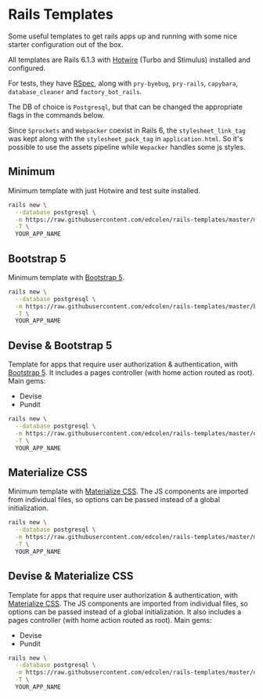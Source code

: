 # Rails Templates

Some useful templates to get rails apps up and running with some nice starter configuration out of the box.

All templates are Rails 6.1.3 with [Hotwire](https://hotwire.dev/) (Turbo and Stimulus) installed and configured.

For tests, they have [RSpec](https://rspec.info/), along with `pry-byebug`, `pry-rails`, `capybara`, `database_cleaner` and `factory_bot_rails`.

The DB of choice is `Postgresql`, but that can be changed the appropriate flags in the commands below.

Since `Sprockets` and `Webpacker` coexist in Rails 6, the `stylesheet_link_tag` was kept along with the `stylesheet_pack_tag` in `application.html`. So it's possible to use the assets pipeline while `Wepacker` handles some js styles.

## Minimum
Minimum template with just Hotwire and test suite installed.

```bash
rails new \
  --database postgresql \
  -m https://raw.githubusercontent.com/edcolen/rails-templates/master/minimum.rb \
  -T \
  YOUR_APP_NAME
```

## Bootstrap 5
Minimum template with [Bootstrap 5](https://getbootstrap.com/docs/5.0/getting-started/introduction/).

```bash
rails new \
  --database postgresql \
  -m https://raw.githubusercontent.com/edcolen/rails-templates/master/bootstrap5.rb \
  -T \
  YOUR_APP_NAME
```

## Devise & Bootstrap 5
Template for apps that require user authorization & authentication, with [Bootstrap 5](https://getbootstrap.com/docs/5.0/getting-started/introduction/). It includes a pages controller (with home action routed as root).
Main gems:
- Devise
- Pundit

```bash
rails new \
  --database postgresql \
  -m https://raw.githubusercontent.com/edcolen/rails-templates/master/devise-bootstrap5.rb \
  -T \
  YOUR_APP_NAME
```

## Materialize CSS
Minimum template with [Materialize CSS](https://materializecss.com/).
The JS components are imported from individual files, so options can be passed instead of a global initialization.

```bash
rails new \
  --database postgresql \
  -m https://raw.githubusercontent.com/edcolen/rails-templates/master/materialize.rb \
  -T \
  YOUR_APP_NAME
```

## Devise & Materialize CSS
Template for apps that require user authorization & authentication, with [Materialize CSS](https://materializecss.com/).
The JS components are imported from individual files, so options can be passed instead of a global initialization. It also includes a pages controller (with home action routed as root).
Main gems:
- Devise
- Pundit

```bash
rails new \
  --database postgresql \
  -m https://raw.githubusercontent.com/edcolen/rails-templates/master/devise-materialize.rb \
  -T \
  YOUR_APP_NAME
```

